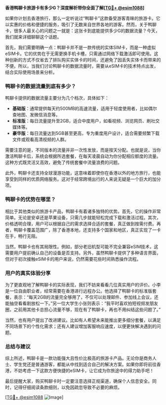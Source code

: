 **香港鸭聊卡旅游卡有多少G？深度解析带你全面了解[[TG💪+ @esim1088](https://t.me/s/esim1088)]**

如果你计划去香港旅行，那么一定听说过“鸭聊卡”这款备受游客青睐的旅游卡。它以实惠的价格和便捷的服务，吸引了无数来自世界各地的游客。然而，关于鸭聊卡，很多人最关心的问题之一就是：这张卡到底能提供多少G的数据流量？今天，我们就来详细聊聊这个话题。

首先，我们需要明确一点：鸭聊卡并不是一款传统的实体SIM卡，而是一种虚拟eSIM卡。它的优势在于无需更换手机卡槽，只需通过网络下载激活即可使用。这种创新的方式不仅省去了排队购买实体卡的时间，还避免了因丢失实体卡而带来的不便。所以，当我们讨论鸭聊卡的数据流量时，需要从eSIM卡的技术特点出发，结合实际使用场景来分析。

### 鸭聊卡的数据流量到底有多少？

鸭聊卡提供的数据流量主要分为几个档次，具体如下：

- **基础版**：通常提供每天约500MB的高速流量，适用于轻度使用者，比如偶尔查地图、发微信消息等。
- **标准版**：每日流量提升至2GB，适合中度用户，如看视频、浏览网页、刷社交媒体等。
- **豪华版**：每日流量达到5GB甚至更高，专为重度用户设计，适合需要频繁下载文件或观看高清视频的人群。

需要注意的是，不同版本的流量并非一次性发放，而是按天分配。也就是说，当你激活鸭聊卡后，系统会根据所选套餐，在每天凌晨自动为你分配相应额度的流量。这种方式既灵活又高效，避免了传统套餐中流量浪费的问题。

此外，鸭聊卡还支持全球漫游功能，这意味着即使你在香港以外的地方旅行，也能享受到同样的优质网络服务。这对于经常跨境出行的人来说无疑是一个巨大的加分项。

### 鸭聊卡的优势在哪里？

相比于其他类似的旅游卡产品，鸭聊卡有着诸多独特的优势。首先，它的操作非常简单。无论是安卓还是苹果设备，只需几步就能轻松完成下载和激活过程。其次，价格透明合理，用户可以根据自己的需求选择合适的套餐，真正做到按需付费。再者，鸭聊卡覆盖范围广，除了香港本地，还支持多个国家和地区，真正实现了一卡在手，畅行无阻。

当然，鸭聊卡也有其局限性。例如，部分老旧机型可能不完全兼容eSIM技术，这需要用户提前确认自己的设备是否支持。另外，虽然鸭聊卡提供了多种语言界面，但对于初次接触eSIM卡的用户来说，仍然需要花些时间熟悉操作流程。

### 用户的真实体验分享

为了更直观地了解鸭聊卡的实际表现，我们不妨来看看几位真实用户的评价。小李是一位自由职业者，经常需要在香港进行远程办公。他选择了鸭聊卡的标准版套餐，表示：“每天2GB的流量完全够用了，不仅可以处理邮件、参加线上会议，还能抽空看看剧放松一下。”另一位大学生小张则表示：“我平时喜欢拍短视频发朋友圈，之前用其他卡总担心流量不够，现在有了鸭聊卡，再也不用纠结这些问题了。”

当然，也有用户提出了改进建议。比如有人希望未来能推出更多细分套餐，以满足不同场景下的个性化需求；还有人建议增加客服响应速度，以便更快解决遇到的问题。

### 总结与建议

综上所述，鸭聊卡是一款功能强大且性价比极高的旅游卡产品。无论你是商务人士、学生党还是普通游客，都能从中找到适合自己的解决方案。如果你即将前往香港，不妨考虑一下这款方便快捷的eSIM卡，让它成为你旅途中的得力助手吧！

最后提醒大家，购买鸭聊卡时一定要注意选择正规渠道，确保个人信息安全。同时，记得仔细阅读条款细则，以免因疏忽导致不必要的麻烦。

[[TG💪+ @esim1088](https://t.me/s/esim1088) ![Image](https://i.postimg.cc/4NQfJmqS/Snipaste-2025-05-13-00-14-12.png)]